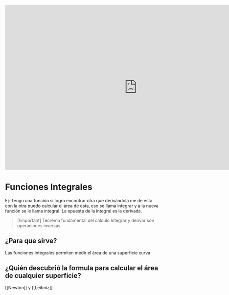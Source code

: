 <iframe width="860" height="540" src="https://www.youtube.com/embed/M3Zx9a9gO0c?si=rk5okNE54_yeSMR6" title="YouTube video player" frameborder="0" allow="accelerometer; autoplay; clipboard-write; encrypted-media; gyroscope; picture-in-picture; web-share" allowfullscreen></iframe>

# Funciones Integrales

Ej: Tengo una función si logro encontrar otra que derivándola me de esta con la otra puedo calcular el área de esta, eso se llama integrar y a la nueva función se le llama integral. La opuesta de la integral es la derivada.

>[!important] Teorema fundamental del cálculo
>Integrar y derivar son operaciones inversas
## ¿Para que sirve?
Las funciones integrales permiten medir el área de una superficie curva

## ¿Quién descubrió la formula para calcular el área de cualquier superficie?
[[Newton]] y [[Leibniz]]